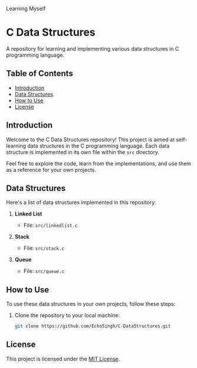 
Learning Myself

# C Data Structures

A repository for learning and implementing various data structures in C programming language.

## Table of Contents
- [Introduction](#introduction)
- [Data Structures](#data-structures)
- [How to Use](#how-to-use)
- [License](#license)

## Introduction

Welcome to the C Data Structures repository! This project is aimed at self-learning data structures in the C programming language. Each data structure is implemented in its own file within the `src` directory.

Feel free to explore the code, learn from the implementations, and use them as a reference for your own projects.

## Data Structures

Here's a list of data structures implemented in this repository:

1. **Linked List**
   - File: `src/linkedlist.c`

2. **Stack**
   - File: `src/stack.c`

3. **Queue**
   - File: `src/queue.c`

<!-- Add more data structures as you implement them -->

## How to Use

To use these data structures in your own projects, follow these steps:

1. Clone the repository to your local machine:

   ```bash
   git clone https://github.com/EchoSingh/C-DataStructures.git

  ## License

This project is licensed under the [MIT License](LICENSE).

